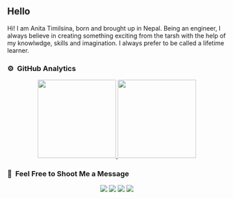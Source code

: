 <h2>Hello </h2>

Hi! I am Anita Timilsina, born and brought up in Nepal. Being an engineer, I always believe in creating something exciting from the tarsh with the help of my knowlwdge, 
skills and imagination. I always prefer to be called a lifetime learner. 


<!-- ### 🛠 &nbsp;Tech Stack

![Python](https://img.shields.io/badge/-Python-05122A?style=flat&logo=python)&nbsp;
![JavaScript](https://img.shields.io/badge/-JavaScript-05122A?style=flat&logo=javascript)&nbsp;
![Java](https://img.shields.io/badge/-Java-05122A?style=flat&logo=Java&logoColor=FFA518)&nbsp;
![C](https://img.shields.io/badge/-C-05122A?style=flat&logo=C&logoColor=A8B9CC)&nbsp;
![C++](https://img.shields.io/badge/-C++-05122A?style=flat&logo=C%2B%2B&logoColor=00599C)&nbsp;
![R (Statistics)](https://img.shields.io/badge/-R-05122A?style=flat&logo=R&logoColor=276DC3)\
![React](https://img.shields.io/badge/-React-05122A?style=flat&logo=react)&nbsp;
![Node.js](https://img.shields.io/badge/-Node.js-05122A?style=flat&logo=node.js)&nbsp;
![Django](https://img.shields.io/badge/-Django-05122A?style=flat&logo=django&logoColor=092E20)&nbsp;
![Flask](https://img.shields.io/badge/-Flask-05122A?style=flat&logo=flask)&nbsp;
![Bootstrap](https://img.shields.io/badge/-Bootstrap-05122A?style=flat&logo=bootstrap&logoColor=563D7C)\
![HTML](https://img.shields.io/badge/-HTML-05122A?style=flat&logo=HTML5)&nbsp;
![CSS](https://img.shields.io/badge/-CSS-05122A?style=flat&logo=CSS3&logoColor=1572B6)&nbsp;
![Git](https://img.shields.io/badge/-Git-05122A?style=flat&logo=git)&nbsp;
![GitHub](https://img.shields.io/badge/-GitHub-05122A?style=flat&logo=github)&nbsp;
![Markdown](https://img.shields.io/badge/-Markdown-05122A?style=flat&logo=markdown)\
![Visual Studio Code](https://img.shields.io/badge/-Visual%20Studio%20Code-05122A?style=flat&logo=visual-studio-code&logoColor=007ACC)&nbsp;
![RStudio](https://img.shields.io/badge/-RStudio-05122A?style=flat&logo=rstudio)&nbsp;
![Eclipse](https://img.shields.io/badge/-Eclipse-05122A?style=flat&logo=eclipse-ide&logoColor=2C2255)\
![Illustrator](https://img.shields.io/badge/-Illustrator-05122A?style=flat&logo=adobe-illustrator)&nbsp;
![Photoshop](https://img.shields.io/badge/-Photoshop-05122A?style=flat&logo=adobe-photoshop)&nbsp;
![InDesign](https://img.shields.io/badge/-InDesign-05122A?style=flat&logo=adobe-indesign) -->

### ⚙️ &nbsp;GitHub Analytics

<p align="center">
<a href="https://github.com/anitatimilsina">
  <img height="180em" src="https://github-readme-stats-eight-theta.vercel.app/api?username=anitatimilsina&show_icons=true&theme=algolia&include_all_commits=true&count_private=true"/>
  <img height="180em" src="https://github-readme-stats-eight-theta.vercel.app/api/top-langs/?username=anitatimilsina&layout=compact&langs_count=8&theme=algolia"/>
</a>
</p>

### 🤝 &nbsp;Feel Free to Shoot Me a Message

<p align="center">
<a href="mailto:timilsinaa19@gmail.com"><img src="https://img.shields.io/badge/-timilsinaa19@gmail.com-D14836?style=flat&logo=Gmail&logoColor=white"/></a>
<a href="https://linkedin.com/in/anitatimilsina"><img src="https://img.shields.io/badge/-@anitatimilsina-0077B5?style=flat&logo=Linkedin&logoColor=white"/></a>
<a href="https://instagram.com/aneeta_timilsina"><img src="https://img.shields.io/badge/-@aneeta_timilsina-E4405F?style=flat&logo=Instagram&logoColor=white"/></a>
<a href="https://facebook.com/timilsinanita"><img src="https://img.shields.io/badge/-@timilsinanita-1877F2?style=flat&logo=Facebook&logoColor=white"/></a>
</p>
